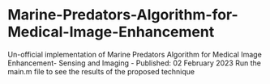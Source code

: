 # Marine-Predators-Algorithm-for-Medical-Image-Enhancement
Un-official implementation of Marine Predators Algorithm for Medical Image Enhancement- Sensing and Imaging - Published: 02 February 2023
Run the main.m file to see the results of the proposed technique
